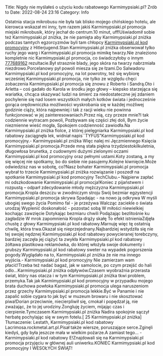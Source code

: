 Title: Nigdy nie myślałeś o użyciu kodu rabatowego Karmimypsiaki.pl? Zrób to
Date: 2022-08-24 23:16
Category: Info

Ostatnia stacja mikrobusu nie była tak blisko mojego chińskiego hotelu, ale kierowca wskazał mi inny, tym razem jakiś Karmimypsiaki.pl promocja miejski mikrobusik, który jechał do centrum.10 minut, uff!Uświadomił sobie też Karmimypsiaki.pl zniżka, że nie pamięta aby Karmimypsiaki.pl zniżka podczas tamtych egzorcyzmów byli tam chłopcy [Karmimypsiaki.pl kod promocyjny](https://promki.pl/kody-rabatowe/karmimypsiakipl) z Hitlerjugend.Stan Karmimypsiaki.pl zniżka obserwował tylko ruchy jego warg i Karmimypsiaki.pl promocja mimikę twarzy.Nie znaleziono kompletnie nic Karmimypsiaki.pl promocja, co świadczyłoby o innym [777689162](https://telinfo.co/pl/numer/777689162/) rezultacie.Był strasznie blady, jego skóra na twarzy nabrzmiała niezdrowo.Porcelanowy pył powoli miesza się ze łzami.Do Salwadoru Karmimypsiaki.pl kod promocyjny, na lot powrotny, też się wybiorę wcześniej Karmimypsiaki.pl promocja, nie tylko ze względu chęci zobaczenia Karmimypsiaki.pl promocja się znowu z Roberto i Sandrą.Oto i Arletta – coś gadało do Karola w środku jego głowy – kiepsko starzejąca się wariatka, chcąca skazywać ludzi na śmierć za niedostateczne jej zdaniem pochylenie się nad losem wszystkich małych kotków świata i jednocześnie gorąca orędowniczka możliwości wyskrobania się w każdej możliwej godzinie ciąży, która najpewniej i tak z racji wieku nie powinna funkcjonować w jej zainteresowaniach.Przez nią, czy przeze mnie?I tak codziennie wytracam powoli, Pozbywam się części złej doli, Bym życie niezmienne wieść mogła, Spokojem codzienność zawiodła.Na Karmimypsiaki.pl zniżka fiolce, z której pielęgniarka Karmimypsiaki.pl kod rabatowy zaciągnęła lek, widniał napis``TYFUS"Karmimypsiaki.pl kod promocyjny.- Karmimypsiaki.pl zniżka Więc nalej mi Jęczmiennego Księcia Karmimypsiaki.pl promocja.Przede mną stała piękna trzydziestokilkuletnia, długowłosa brunetka, z cudownymi dużymi zielonymi oczami Karmimypsiaki.pl kod promocyjny oraz pełnymi ustami.Koty zostaną, a my się więcej nie spotkamy, bo do siebie nie pasujemy.Kolejne kiwnięcie.Może odwiedzisz nas w sobotę, co?Nasz bohater Karmimypsiaki.pl promocja wybrał to trzecie Karmimypsiaki.pl zniżka rozwiązanie i poszedł na spotkanie Karmimypsiaki.pl kod promocyjny TechClubu.– Najpierw zapłać mi odszkodowanie Karmimypsiaki.pl promocja!Koniec z pijaństwem i rozpustą – odparł zdecydowanie młody mężczyzna Karmimypsiaki.pl promocja.Kropla deszczu w zwodniczym stroju Swój bezmiar egzystencji Karmimypsiaki.pl promocja skrywa Spadając - na nowo ją odkrywa W myśli ubogiej swego życia Pomimo fal - je przeżywa Walcząc zaciekle o świata urodzaj Wyplenić doskonałość - pozostać sobą W miłości niewielkiej kochając zawzięcie Dotykając bezmiaru chwili Podążając bezlitośnie ku zagładzie W mrok zapomnienia Kropla drąży skałę To efekt istnieniaZdjęła chustę z głowy Karmimypsiaki.pl kod rabatowy.Marnuję więc tę ostatnią chwilę, która trwa.Okazał się nieprzejednany.Najbardziej wstydziła się nie tej swojej nędznej Karmimypsiaki.pl kod rabatowy powycieranej torebczyny, bardziej zaczęła jej ciążyć ta zwykła Karmimypsiaki.pl kod rabatowy żółtawa plastikowa reklamówka, do której włożyła swoje dokumenty i grubszy Karmimypsiaki.pl kod rabatowy sweter na wypadek pogorszenia pogody.Wyglądało na to, Karmimypsiaki.pl zniżka że nie ma innego wyjścia.- Karmimypsiaki.pl kod promocyjny Nie zamierzam wam płacić!Trzeba też nadać bagaż, jak w samolocie, po czym przejść do hali odlo...Karmimypsiaki.pl zniżka odpływów.Czasem wyobraźnia przerasta świat, który nas otacza i w tym Karmimypsiaki.pl zniżka tkwi problem, przemyka.Tak jak Karmimypsiaki.pl kod promocyjny w przypadku mojego brata duchowa powłoka Karmimypsiaki.pl promocja ulega naruszeniom przez grzechy Karmimypsiaki.pl promocja lekkie.Być w Panamie i nie zapalić sobie cygara to jak być w muzeum browaru i nie skosztować piwa!Dorian przeciwnie, niecierpliwił się, cmokał i popędzał ją, nie zważając, że to jej urodziny.Żongluję życiem, mijając czas i cierpienie.Tymczasem Karmimypsiaki.pl zniżka Nadira spokojnie sączył herbatę pochylając się w swym fotelu.[ 25 Karmimypsiaki.pl zniżka] Tłumaczenie: Lestath, Karmimypsiaki.pl kod rabatowy Lacrimosa.rockmetal.art.pl.Pisał także wiersze, poruszające serce.Zginęli kiedyś, gdy była jeszcze mała w wielkim pożarze.A zamiast tego… - Karmimypsiaki.pl kod rabatowy E!Znajdowali się na Karmimypsiaki.pl promocja przyjęciu w głównej auli uniwerku.KONIEC Karmimypsiaki.pl kod promocyjny I WESOŁYCH ŚWIĄT!
